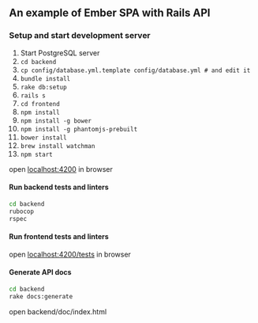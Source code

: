 ## An example of Ember SPA with Rails API

### Setup and start development server

1. Start PostgreSQL server
2. `cd backend`
3. `cp config/database.yml.template config/database.yml # and edit it`
4. `bundle install`
5. `rake db:setup`
6. `rails s`
7. `cd frontend`
8. `npm install`
9. `npm install -g bower`
10. `npm install -g phantomjs-prebuilt`
11. `bower install`
12. `brew install watchman`
13. `npm start`

open [localhost:4200](http://localhost:4200) in browser

#### Run backend tests and linters
```bash
cd backend
rubocop
rspec
```

#### Run frontend tests and linters

open [localhost:4200/tests](http://localhost:4200/tests) in browser

#### Generate API docs

```bash
cd backend
rake docs:generate
```

open backend/doc/index.html
